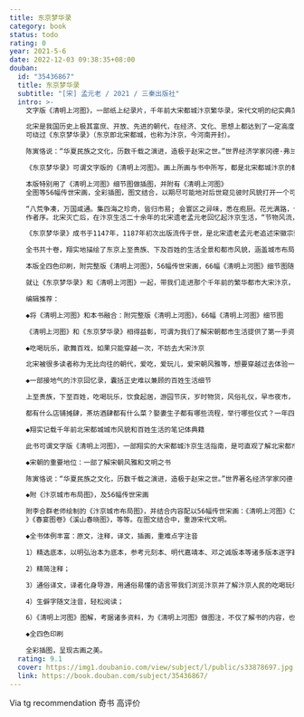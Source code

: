 ```yaml
---
title: 东京梦华录
category: book
status: todo
rating: 0
year: 2021-5-6
date: 2022-12-03 09:38:35+08:00
douban:
  id: "35436867"
  title: 东京梦华录
  subtitle: "[宋] 孟元老 / 2021 / 三秦出版社"
  intro: >-
    文字版《清明上河图》，一部纸上纪录片，千年前大宋都城汴京繁华录，宋代文明的纪实典范，翔实的汴京旅游指南。如果拥有一次穿越的机会，不妨去大宋汴京看看。

    北宋是我国历史上极其富庶、开放、先进的朝代，在经济、文化、思想上都达到了一定高度。要想了解中国宋代都市文明，便不
    可绕过《东京梦华录》（东京即北宋都城，也称为汴京，今河南开封）。

    陈寅恪说：“华夏民族之文化，历数千载之演进，造极于赵宋之世。”世界经济学家冈德·弗兰克亦说：“11世纪和12世纪的宋代，中国无疑是世界上经济最先进的地区。”

    《东京梦华录》可谓文字版的《清明上河图》。画上所画与书中所写，都是北宋都城汴京的都市风貌和百姓生活。一书一画，可以说对后世可直观地了解北宋都城盛况提供了第一手资料。

    本版特别用了《清明上河图》细节图做插图，并附有《清明上河图》
    全图等56幅传世宋画，全彩插图，图文结合，以期尽可能地对后世窥见彼时风貌打开一个可供想象的窗口。

    “八荒争凑，万国咸通。集四海之珍奇，皆归市易; 会寰区之异味，悉在庖厨。花光满路，何限春游 ;箫鼓喧空，几家夜宴。”这段描述便选自《东京梦华录》
    作者序。北宋灭亡后，在汴京生活二十余年的北宋遗老孟元老回忆起汴京生活，“节物风流，人情和美”，恐时间日久，后世说之失于事实，于是，梳理记忆中的汴京风貌和百姓生活书写成《东京梦华录》，以期后世之人“开卷得睹当时之盛”。

    《东京梦华录》成书于1147年，1187年初次出版流传于世，是北宋遗老孟元老追述宋徽宗崇宁到宣和（1102-1125）年间，北宋都城东京的笔记体著作。

    全书共十卷，翔实地描绘了东京上至贵族、下及百姓的生活全景和都市风貌，涵盖城市布局、河道街巷、店铺摊肆、饮食起居、吃喝玩乐、岁时物货、典章制度、风俗礼仪等，事无巨细，无所不包，是迄今唯一一部全面记载北宋汴京的浮世绘和风情画，与张择端的《清明上河图》相得益彰，堪称文字版的《清明上河图》。对后世研究宋代城市布局、建筑、交通、百业、民俗、货物、饮食、岁时、地理乃至气象等，都有很高的价值。

    本版全四色印刷，附完整版《清明上河图》，56幅传世宋画，66幅《清明上河图》细节图随文注解，兼注释、译文，重难点字注音，以明弘治本为底本，参考元刻本、明代嘉靖本、邓之诚版本等诸多版本勘校，以及宋代相关文献，核查勘误，查漏补缺。

    就让《东京梦华录》和《清明上河图》一起，带我们走进那个千年前的繁华都市大宋汴京，感受曾经的繁华盛景，领略彼时的都市文明、市井百象、风雅韵致，以及带给我们的美丽与怅叹。

    编辑推荐：

    ◆将《清明上河图》和本书融合：附完整版《清明上河图》，66幅《清明上河图》细节图

    《清明上河图》和《东京梦华录》相得益彰，可谓为我们了解宋朝都市生活提供了第一手资料。本版附完整版《清明上河图》，并将66幅《清明上河图》细节图随文注解，一书一画，以期为读者打开了解汴京盛景的窗口。

    ◆吃喝玩乐，歌舞百戏，如果只能穿越一次，不妨去大宋汴京

    北宋被很多读者称为无比向往的朝代，爱吃，爱玩儿，爱宋朝风雅等，想要穿越过去体验一番。本书就是大宋都城的生活指南。我们可追随孟元老的笔触，坐客船沿汴河入城，还会经过宛如飞虹的虹桥，入城后，可到客店“久住曹二家”安顿，然后去侧旁理发修面的小铺理发修面，待收拾清爽，沿街游览，渴了在街边可买点香饮子喝，然后去孙羊正店体验大酒店的热闹，点一份鹅鸭排蒸、荔枝腰子就酒喝，要是喝多了酒怕伤胃，就到赵太丞家买一份治酒所伤真方集香丸；怕有酒气，就去陈家买一块沉檀楝香增增香味，想解闷再到勾栏瓦肆听李师师唱曲，说不定还能碰上大词人晏几道和秦观。累了可以坐轿子，或者骑骑马坐坐驴车。夜晚来了不要怕，夜市也开始了，热闹非凡，玩到太晚没关系，夜市结束，早市又开始了。如果正好碰上是元宵，歌舞百戏一定让你大饱眼福；如果到了除夕，也好，可到皇宫看看驱鬼逐疫的大傩仪。然后，新年一年开始了，又可以准备春天到来的游春了。

    ◆一部接地气的汴京回忆录，囊括正史难以兼顾的百姓生活细节

    上至贵族，下至百姓，吃喝玩乐，饮食起居，游园节庆，岁时物货，风俗礼仪，早市夜市，搬载杂卖，等等，孟元老以白描的记述，带我们深入了解彼时百姓的生活细节和生活万象。

    都有什么店铺摊肆，茶坊酒肆都有什么菜？娶妻生子都有哪些流程，举行哪些仪式？一年四季各个节日，大家都举行什么活动？都吃什么特殊食物？勾栏瓦肆里，都有哪些令人惊叹的表演？春天来时，都有哪些园子可以赏花？赏花时大家都做什么？等等，不管是想要了解彼时的百姓生活状态，还是想要写宋朝相关的影视剧剧本、小说等，这本书都可以提供丰富的细节。

    ◆翔实记载千年前北宋都城城市风貌和百姓生活的笔记体典籍

    此书可谓文字版《清明上河图》，一部翔实的大宋都城汴京生活指南，是可直观了解北宋都市文明的一面镜子。翔实记载了北宋都城东京上至贵族下至百姓，一年四季的生活景象：城市布局、河道街巷、店铺摊位、四季民俗、吃喝玩乐、娱乐节庆、岁时物货、典章制度、衣帽服饰、游园观景，等等，事无巨细，一部书带我们可全面、立体、感受千年前的都市风貌和百姓生活。

    ◆宋朝的重要地位：一部了解宋朝风雅和文明之书

    陈寅恪说：“华夏民族之文化，历数千载之演进，造极于赵宋之世。”世界著名经济学家冈德·弗兰克亦说：“11世纪和12世纪的宋代，中国无疑是世界上经济最先进的地区。”北宋是我国历史上极其富庶、开放、先进的朝代，在经济、文化、思想上均达到一定高度。要了解中国古代文明，北宋是不可绕过的朝代。

    ◆附《汴京城市布局图》，及56幅传世宋画

    附李合群老师绘制的《汴京城市布局图》，并结合内容配以56幅传世宋画：《清明上河图》《文会图》《千里江山图》《冬日婴戏图》《花篮图》《群鱼戏瓣图卷》《五马图》《歌乐图》《骷髅幻戏图》《瑞鹤图》《货郎图》《蚕织图》《妆靓仕女图
    》《春宴图卷》《溪山春晓图》，等等。在图文结合中，重游宋代文明。

    ◆全书体例丰富：原文，注释，译文，插画，重难点字注音

    1）精选底本，以明弘治本为底本，参考元刻本、明代嘉靖本、邓之诚版本等诸多版本逐字勘校，以及大量宋代相关文献，核查勘误，查漏补缺；

    2）精简注释；

    3）通俗译文，译者化身导游，用通俗易懂的语言带我们浏览汴京并了解汴京人民的吃喝玩乐、风俗礼仪、娱乐庆典等；

    4）生僻字随文注音，轻松阅读；

    6）《清明上河图》图解，考据诸多资料，为《清明上河图》做图注，不仅了解书的内容，也能了解《清明上河图》中的丰富细节；

    ◆全四色印刷

    全彩插图，呈现古画之美。
  rating: 9.1
  cover: https://img1.doubanio.com/view/subject/l/public/s33878697.jpg
  link: https://book.douban.com/subject/35436867/
---
```


Via tg recommendation 奇书 高评价
